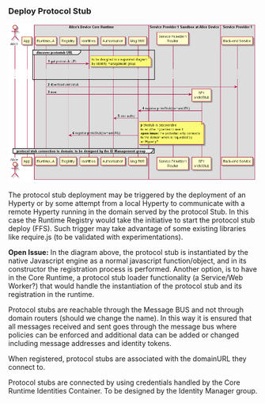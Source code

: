 ### Deploy Protocol Stub

<!--
@startuml "deploy-protostub.png"

autonumber

!define SHOW_RuntimeA

!define SHOW_AppAtRuntimeA

!define SHOW_CoreRuntimeA
!define SHOW_MsgBUSAtRuntimeA
!define SHOW_RegistryAtRuntimeA
!define SHOW_IdentitiesAtRuntimeA
!define SHOW_AuthAtRuntimeA
!define SHOW_CoreAgentAtRuntimeA

!define SHOW_SP1SandboxAtRuntimeA
!define SHOW_Protostub1AtRuntimeA
!define SHOW_ServiceProvider1RouterAtRuntimeA

!define SHOW_SP1

!include ../runtime_objects.plantuml

group discover protostub URL

	RunUA@A -> RunID@A : get protostub URL

	note right
		to be designed in a separated diagram
		by Identity managament group
	end note
	... ...

end group


RunUA@A -> SP1 : download protostub

create Proto1@A
RunUA@A -> Proto1@A : new


Proto1@A -> BUS@A : register protoStub(domainURL)

BUS@A -> RunAuth@A : ask authz

BUS@A -> RunReg@A : register protoStub(domainURL)

note right
	protostub is discoverable 
	to let other hyperties to use it
	**open issue:** the protostub only connects
	to the domain when is requested by 
	an Hyperty?
end note

group protocol stub connection to domain: to be designed by the ID Management group

end group


@enduml
-->

![Deploy Protocol Stub](deploy-protostub.png)

The protocol stub deployment may be triggered by the deployment of an Hyperty or by some attempt from a local Hyperty to communicate with a remote Hyperty running in the domain served by the protocol Stub. In this case the Runtime Registry would take the initiative to start the protocol stub deploy (FFS). Such trigger may take advantage of some existing libraries like require.js (to be validated with experimentations).

**Open Issue:** In the diagram above, the protocol stub is instantiated by the native Javascript engine as a normal javascript function/object, and in its constructor the registration process is performed. Another option, is to have in the Core Runtime, a protocol stub loader functionality (a Service/Web Worker?) that would handle the instantiation of the protocol stub and its registration in the runtime.

Protocol stubs are reachable through the Message BUS and not through domain routers (should we change the name). In this way it is ensured that all messages received and sent goes through the message bus where policies can be enforced and additional data can be added or changed including message addresses and identity tokens.

When registered, protocol stubs are associated with the domainURL they connect to.

Protocol stubs are connected by using credentials handled by the Core Runtime Identities Container. To be designed by the Identity Manager group.
